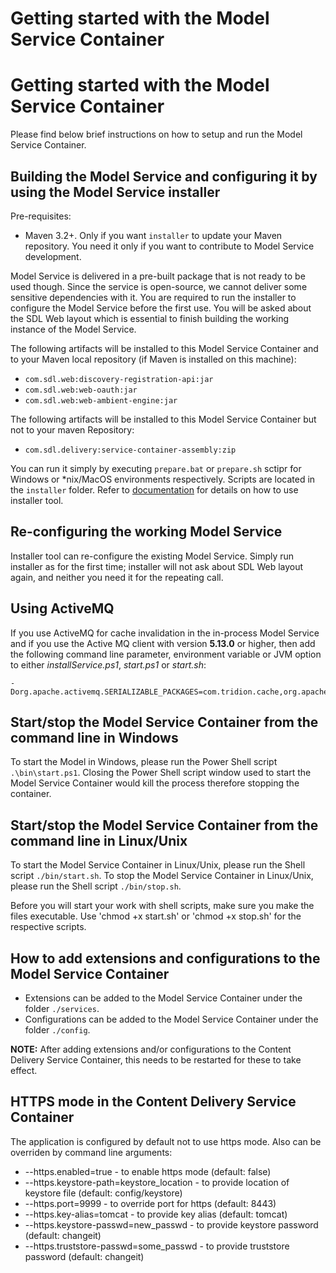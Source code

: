 # Getting started with the Model Service Container
# Getting started with the Model Service Container

Please find below brief instructions on how to setup and run the Model Service Container.

## Building the Model Service and configuring it by using the Model Service installer 

Pre-requisites:
- Maven 3.2+. Only if you want `installer` to update your Maven repository. You need it only if you want to contribute to Model Service development.

Model Service is delivered in a pre-built package that is not ready to be used though. Since the service is open-source, we cannot deliver some sensitive dependencies with it.
You are required to run the installer to configure the Model Service before the first use. You will be asked about the SDL Web layout which is essential to finish building the working instance of the Model Service.

The following artifacts will be installed to this Model Service Container and to your Maven local repository (if Maven is installed on this machine):

- `com.sdl.web:discovery-registration-api:jar`
- `com.sdl.web:web-oauth:jar`
- `com.sdl.web:web-ambient-engine:jar`

The following artifacts will be installed to this Model Service Container but not to your maven Repository:

- `com.sdl.delivery:service-container-assembly:zip`

You can run it simply by executing `prepare.bat` or `prepare.sh` sctipr for Windows or *nix/MacOS environments respectively. Scripts are located in the `installer` folder. 
Refer to [documentation](https://docs.sdl.com/LiveContent/content/en-US/SDL%20DXA-v10/GUID-6DAAFE4F-05D0-4E51-88B0-87A611D5CBB7) for details on how to use installer tool.

## Re-configuring the working Model Service

Installer tool can re-configure the existing Model Service. Simply run installer as for the first time; installer will not ask about SDL Web layout again, and neither you need it for the repeating call.

## Using ActiveMQ

If you use ActiveMQ for cache invalidation in the in-process Model Service and if you use the Active MQ client with version 
**5.13.0** or higher, then add the following command line parameter, environment variable or JVM option to either *installService.ps1*,
*start.ps1* or *start.sh*:

    -Dorg.apache.activemq.SERIALIZABLE_PACKAGES=com.tridion.cache,org.apache.activemq,com.thoughtworks.xstream,java.lang


## Start/stop the Model Service Container from the command line in Windows

To start the Model in Windows, please run the Power Shell script `.\bin\start.ps1`.
Closing the Power Shell script window used to start the Model Service Container would kill the process therefore stopping the container.

## Start/stop the Model Service Container from the command line in Linux/Unix

To start the Model Service Container in Linux/Unix, please run the Shell script `./bin/start.sh`.
To stop the Model Service Container in Linux/Unix, please run the Shell script `./bin/stop.sh`.

Before you will start your work with shell scripts, make sure you make the files executable.
Use 'chmod +x start.sh' or 'chmod +x stop.sh' for the respective scripts.

## How to add extensions and configurations to the Model Service Container

- Extensions can be added to the Model Service Container under the folder `./services`.
- Configurations can be added to the Model Service Container under the folder `./config`.

**NOTE:** After adding extensions and/or configurations to the Content Delivery Service Container, this needs to be restarted for these to take effect.

## HTTPS mode in the Content Delivery Service Container

The application is configured by default not to use https mode.
Also can be overriden by command line arguments:

- --https.enabled=true - to enable https mode (default: false)
- --https.keystore-path=keystore_location - to provide location of keystore file (default: config/keystore)
- --https.port=9999 - to override port for https (default: 8443)
- --https.key-alias=tomcat - to provide key alias (default: tomcat)
- --https.keystore-passwd=new_passwd - to provide keystore password (default: changeit)
- --https.truststore-passwd=some_passwd - to provide truststore password (default: changeit)

